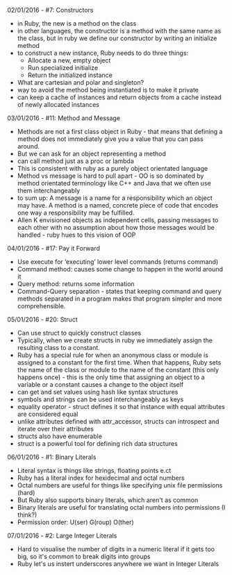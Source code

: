 02/01/2016 - #7: Constructors
  - in Ruby, the new is a method on the class
  - in other languages, the constructor is a method with the same name as the class, but in ruby we define our constructor by writing an initialize method
  - to construct a new instance, Ruby needs to do three things:
    - Allocate a new, empty object
    - Run specialized initialize
    - Return the initialized instance
  - What are cartesian and polar and singleton?
  - way to avoid the method being instantiated is to make it private
- can keep a cache of instances and return objects from a cache instead of newly allocated instances

03/01/2016 - #11: Method and Message
  - Methods are not a first class object in Ruby - that means that defining a method does not immediately give you a value that you can pass around.
  - But we can ask for an object representing a method
  - can call method just as a proc or lambda
  - This is consistent with ruby as a purely object orientated language
  - Method vs message is hard to pull apart -  OO is so dominated by method orientated terminology like C++ and Java that we often use them interchangeably
  - to sum up: A message is a name for a responsibility which an object may have. A method is a named, concrete piece of code that encodes one way a responsibility may be fulfilled.
  - Allen K envisioned objects as independent cells, passing messages to each other with no assumption about how those messages would be handled - ruby hues to this vision of OOP

04/01/2016 - #17: Pay it Forward
  - Use execute for ‘executing’ lower level commands (returns command)
  - Command method: causes some change to happen in the world around it
  - Query method: returns some information
  - Command-Query separation - states that keeping command and query methods separated in a program makes that program simpler and more comprehensible.

05/01/2016 - #20: Struct
  - Can use struct to quickly construct classes
  - Typically, when we create structs in ruby we immediately assign the resulting class to a constant.
  - Ruby has a special rule for when an anonymous class or module is assigned to a constant for the first time. When that happens, Ruby sets the name of the class or module to the name of the constant (this only happens once)  - this is the only time that assigning an object to a variable or a constant causes a change to the object itself
  - can get and set values using hash like syntax structures
  - symbols and strings can be used interchangeably as keys
  - equality operator - struct defines it so that instance with equal attributes are considered equal
  - unlike attributes defined with attr_accessor, structs can introspect and iterate over their attributes
  - structs also have enumerable
  - struct is a powerful tool for defining rich data structures

06/01/2016 - #1: Binary Literals
  - Literal syntax is things like strings, floating points e.ct
  - Ruby has a literal index for hexidecimal and octal numbers
  - Octal numbers are useful for things like specifying unix file permissions (hard)
  - But Ruby also supports binary literals, which aren't as common
  - Binary literals are useful for translating octal numbers into permissions (I think?)
  - Permission order: U(ser) G(roup) O(ther)

07/01/2016 - #2: Large Integer Literals
  - Hard to visualise the number of digits in a numeric literal if it gets too big, so it's common to break digits into groups
  - Ruby let's us instert underscores anywhere we want in Integer Literals
